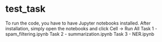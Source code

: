 # test_task
To run the code, you have to have Jupyter notebooks installed. After installation, simply open the notebooks and click Cell -> Run All
Task 1 - spam_filtering.ipynb
Task 2 - summarization.ipynb
Task 3 - NER.ipynb
